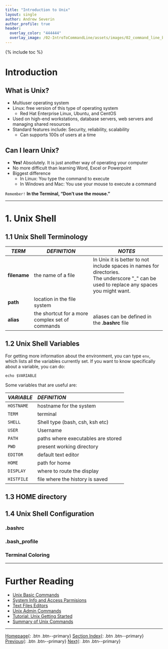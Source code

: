 ```yaml
---
title: "Introduction to Unix"
layout: single
author: Andrew Severin
author_profile: true
header:
  overlay_color: "444444"
  overlay_image: /02-IntroToCommandLine/assets/images/02_command_line_banner.png
---
```


{% include toc %}

# Introduction


## What is Unix?
* Multiuser operating system
* Linux: free version of this type of operating system
  * Red Hat Enterprise Linux, Ubuntu, and CentOS
* Used on high-end workstations, database servers, web servers and managing shared resources
* Standard features include: Security, reliability, scalability
  * Can supports 100s of users at a time


## Can I learn Unix?

* **Yes!** Absolutely. It is just another way of operating your computer
* No more difficult than learning Word, Excel or Powerpoint
* Biggest difference
  * In Linux:  You type the command to execute
  * In Windows and Mac: You use your mouse to execute a command

`Remember!` **In the Terminal, “Don’t use the mouse.”**

___

# 1. Unix Shell

## 1.1 Unix Shell Terminology

|*TERM*|*DEFINITION*|*NOTES*|
|-------|------|-------|
|**filename**| the name of a file |  In Unix it is better to not include spaces in names for directories. <br>The underscore "_" can be used to replace any spaces you might want. |
|**path**| location in the file system | |
|**alias**| the shortcut for a more complex set of commands| aliases can be defined in the **.bashrc** file |


## 1.2 Unix Shell Variables

For getting more information about the environment, you can type `env`, which lists all the variables currently set. If you want to know specifically about a variable, you can do:

```
echo $VARIABLE
```
Some variables that are useful are:

| *VARIABLE* | *DEFINITION*                       |
|:-----------|:-----------------------------------|
| `HOSTNAME` | hostname for the system            |
| `TERM`     | terminal                           |
| `SHELL`    | Shell type (bash, csh, ksh etc)    |
| `USER`     | Username                           |
| `PATH`     | paths where executables are stored |
| `PWD`      | present working directory          |
| `EDITOR`   | default text editor                |
| `HOME`     | path for home                      |
| `DISPLAY`  | where to route the display         |
| `HISTFILE` | file where the history is saved    |


## 1.3 HOME directory

## 1.4 Unix Shell Configuration

### **.bashrc**

### **.bash_profile**

### Terminal Coloring

___
# Further Reading
* [Unix Basic Commands](02A-basic-commands.md)
* [System Info and Access Parmisions](02B-unix-system-info-permissions.md)
* [Text Files Editors](02C-text-files-editors.md)
* [Unix Admin Commands](02D-admin-commands.md)
* [Tutorial: Unix Getting Started](02E-tutorial-unix-getting-started.md)
* [Summary of Unix Commands](04-unix-cheat-sheet.md)

___

[Homepage](../index.md){: .btn  .btn--primary}
[Section Index](00-IntroToCommandLine-LandingPage.md){: .btn  .btn--primary}
[Previous](01-terminal-basics.md){: .btn  .btn--primary}
[Next](02A-basic-commands.md){: .btn  .btn--primary}
